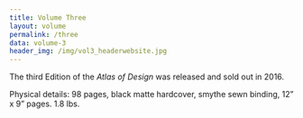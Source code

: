 ```yaml
---
title: Volume Three
layout: volume
permalink: /three
data: volume-3
header_img: /img/vol3_headerwebsite.jpg
---
```


The third Edition of the *Atlas of Design* was released and sold out in 2016. 

Physical details: 98 pages, black matte hardcover, smythe sewn binding, 12” x 9” pages. 1.8 lbs.